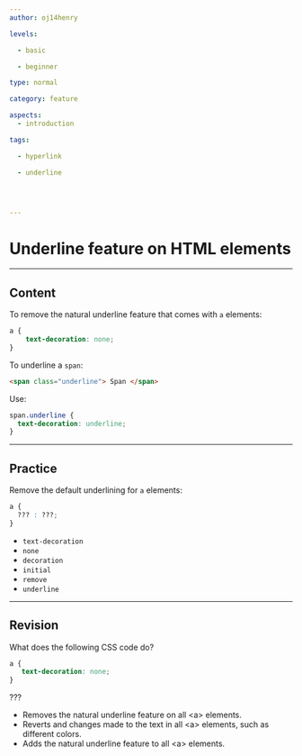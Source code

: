 ```yaml
---
author: oj14henry

levels:

  - basic

  - beginner

type: normal

category: feature

aspects:
  - introduction

tags:

  - hyperlink

  - underline




---
```


# Underline feature on HTML elements

---
## Content

To remove the natural underline feature that comes with `a` elements:

```css
a {
    text-decoration: none;
}
```

To underline a `span`:
```html
<span class="underline"> Span </span>
```
Use:
```css
span.underline {
  text-decoration: underline;
}
```

---
## Practice

Remove the default underlining for `a` elements:
```css
a {
  ??? : ???;
}
```

* `text-decoration`
* `none`
* `decoration`
* `initial`
* `remove`
* `underline`

---
## Revision

What does the following CSS code do?
```css
a {
   text-decoration: none;
}
```
 ???

* Removes the natural underline feature on all &lt;a&gt; elements.
* Reverts and changes made to the text in all &lt;a&gt; elements, such as different colors.
* Adds the natural underline feature to all &lt;a&gt; elements.
